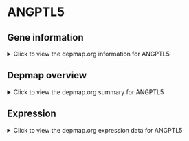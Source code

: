 <h1>ANGPTL5</h1>

<h2>Gene information</h2>
<details>
  <summary>Click to view the depmap.org information for ANGPTL5</summary>
  <p><a href="https://depmap.org/portal/gene/ANGPTL5?tab=about" target="_BLANK">Open page in a new tab...</a></p>
  <iframe src="https://depmap.org/portal/gene/ANGPTL5?tab=about" style="border:none;width:100%;height:800px"></iframe>
</details>

<h2>Depmap overview</h2>
<details>
  <summary>Click to view the depmap.org summary for ANGPTL5</summary>
  <p><a href="https://depmap.org/portal/gene/ANGPTL5?tab=overview" target="_BLANK">Open page in a new tab...</a></p>
  <iframe src="https://depmap.org/portal/gene/ANGPTL5?tab=overview" style="border:none;width:100%;height:800px"></iframe>
</details>

<h2>Expression</h2>
<details>
  <summary>Click to view the depmap.org expression data for ANGPTL5</summary>
  <p><a href="https://depmap.org/portal/gene/ANGPTL5?tab=characterization" target="_BLANK">Open page in a new tab...</a></p>
  <iframe src="https://depmap.org/portal/gene/ANGPTL5?tab=characterization" style="border:none;width:100%;height:800px"></iframe>
</details>


<!--
<h2>Reactome Pathway diagram</h2>
<details>
  <summary>Click to view the Reactome pathway for ANGPTL5</summary>
  <p><a href="PURL" target="_BLANK">Open page in a new tab...</a></p>
  PNAME
</details>
-->


